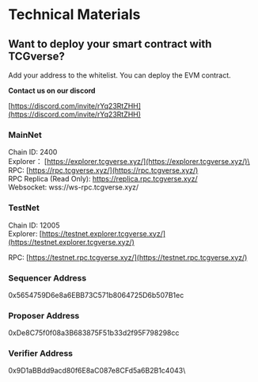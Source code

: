 # Technical Materials

## Want to deploy your smart contract with TCGverse?

Add your address to the whitelist. You can deploy the EVM contract.

**Contact us on our discord**

[https://discord.com/invite/rYq23RtZHH](https://discord.com/invite/rYq23RtZHH)

### MainNet

Chain ID: 2400\
Explorer： [https://explorer.tcgverse.xyz/](https://explorer.tcgverse.xyz/)\
RPC: [https://rpc.tcgverse.xyz/](https://rpc.tcgverse.xyz/) \
RPC Replica (Read Only): [https://replica.rpc.tcgverse.xyz/ ](broken-reference)\
Websocket: wss://ws-rpc.tcgverse.xyz/



### TestNet&#x20;

Chain ID: 12005\
Explorer: [https://testnet.explorer.tcgverse.xyz/](https://testnet.explorer.tcgverse.xyz/)

RPC: [https://testnet.rpc.tcgverse.xyz/](https://testnet.rpc.tcgverse.xyz/)



### **Sequencer Address**

&#x20;0x5654759D6e8a6EBB73C571b8064725D6b507B1ec&#x20;



### Proposer Address

0xDe8C75f0f08a3B683875F51b33d2f95F798298cc&#x20;



### Verifier Address

0x9D1aBBdd9acd80f6E8aC087e8CFd5a6B2B1c4043\


